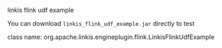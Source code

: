linkis flink udf example

You can download `linkis_flink_udf_example.jar` directly to test

class name:  org.apache.linkis.engineplugin.flink.LinkisFlinkUdfExample
